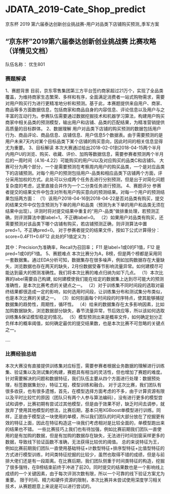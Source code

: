 ﻿# JDATA_2019-Cate_Shop_predict
京东杯 2019 第六届泰达创新创业挑战赛-用户对品类下店铺购买预测_季军方案

 ## “京东杯”2019第六届泰达创新创业挑战赛 比赛攻略（详情见文档）
队伍名称： 优生801
### 赛题解读
1、赛题背景
目前，京东零售集团第三方平台签约商家超过21万个，实现了全品类覆盖，为维持商家生态繁荣、多样和有序，全面满足消费者一站式购物需求，需要对用户购买行为进行更精准地分析和预测。基于此，本赛题提供来自用户、商家、商品等多方面数据信息，包括商家和商品自身的内容信息、评论信息以及用户与之丰富的互动行为。参赛队伍需要通过数据挖掘技术和机器学习算法，构建用户购买商家中相关品类的预测模型，输出用户和店铺、品类的匹配结果，为精准营销提供高质量的目标群体。
2、数据理解
用户对品类下店铺的购买预测的数据包括用户行为、商品评论、商品信息、店铺信息、用户信息5个数据表。由于需要预测的是用户未来7天内对某个目标品类下某个店铺的购买意向，因此时间的相关信息显得尤为重要。
3、目标解读
本次大赛通过给出2018-02-01到2018-04-15两个半月内用户U的浏览、购买、收藏、评价、加购等数据信息，需要参赛者预测两个半月后的一周时间（4.16-4.22）可能购买的用户U以及对应购买的品类C和店铺S。
大赛可分为两个部分，一个是需要预测在考察周内用户的购买品类，一个是对应品类下的店铺预测。对每个用户的预测包括用户-品类和相应品类下店铺两个方面，评分采用加权的方式。此处可以分成两个任务去进行分别预测，但是出于对简化问题复杂度的考虑，这里直接合并作为一个二分类任务进行预测。
4、赛题评分
参赛者提交的结果文件中包含对所有用户购买意向的预测结果。对每一个用户的预测结果包括两方面：
（1）该用户2018-04-16到2018-04-22是否对品类有购买，提交的结果文件中仅包含预测为下单的用户和品类（预测为未下单的用户和品类无须在结果中出现）。评测时将对提交结果中重复的“用户-品类”做排重处理，若预测正确，则评测算法中置label=1，不正确label=0。
（2）如果用户对品类有购买，还需要预测对该品类下哪个店铺有购买，若店铺预测正确，则评测算法中置pred=1，不正确pred=0。
对于参赛者提交的结果文件，按如下公式计算得分：score=0.4F11+0.6F12
此处的F1值定义为：

其中：Precision为准确率，Recall为召回率； F11 是label=1或0的F1值，F12 是pred=1或0的F1值。
5、赛题难点
本次比赛分为A，B榜，但是两个榜都是采用同一套数据集。通过EDA分析可知，数据集存在很多噪声，例如加购数据存在大量缺失，浏览数据也存在两天的缺失，2月份数据受春节影响流量异常。如何建模尽可能达到最大的预测准确性。我们将本次比赛的难点归纳为如下几点。
（1）本次比赛的label需要自己构建, 如何建模使我们能在给定的数据集上达到尽可能大的预测准确性，是本次比赛考虑的关键点之一。
（2）对于训练集不同时间段的选取对最终结果都很造成一定的影响，如何选用时间段，让训练集分布和测试集分布类似，也是本次比赛的关键之一。
（3）如何刻画每个时间段的时序特点，使其能够捕捉数据集的趋势性，周期性，循环性。
（4）给来的数据集存在太多影响因素，比如加购数据缺失，浏览数据部分缺失，春节流量异常，节后效应等，所以该如何选取训练集&保证模型稳定的情况。
（5）模型预测出来是概率文件，如何确定划分正负样本的概率阈值，如何确定最优的提交结果数，也是本次比赛不可忽略的关键点之一。

....


### 比赛经验总结
本次大赛没有直接提供训练集对应标签，需要参赛者根据业务数据的理解进行训练集、验证集以及测试集的构建，赛题具有相当的灵活性，但也增加了赛题的难度。针对需要解决的问题和数据特征，我们队伍主要从四个方面进行处理：数据预处理，标签数据集划分，特征工程，模型训练和融合。
对于这次比赛，我们团队有很多收获，也有很多遗憾，首先，在模型选择方面考虑的不多，由于计算资源有限以及平时比较忙的原因（团队只有两个人参与算法编码），没有进行更多的模型尝试和调参，比赛初期有尝试过其他模型，但是由于效果不好，缺乏时间去调参，就放弃了使用其他模型的想法，比赛后期，基本只用XGBoost单模型进行训练。同样，正是由于模型这一块使用的单模，所以我们团队的时间大部分放在了挖掘更有效的特征上面，因此在特征构造这一块我们考虑相对是比较全面的，单模型跑出来的结果也不错。
一些比赛技巧上我们也有待加强，例如比赛前期我们团队一直使用的是有加购的数据，但是有加购的数据存在缺失，无法进行时间划窗采样更多的数据，导致线下验证函数不准确，无法获得比较优的阈值。
    总的来说特征为王，例如比赛前期我们团队一直使用基础特征+计数型特征+排序型特征+比值型特征的方式进行模型训练，时间类特征挖掘的比较少，虽然也取得不错的成绩，但是与前排大佬们还是有一段距离。在比赛后期，我们团队侧重于时间类特征的构造，挖掘了很多强特，在B榜结束前终于冲进了前20。同时提交的结果数也是一个影响线上成绩的一个关键因素，由于每次评测次数有限，所以一个可靠的线下验证方案尤为重要。
限于时间、精力和硬件资源的限制，本次比赛并未尝试使用深度学习相关技术，从赛题题意上来说是可以进行尝试的。